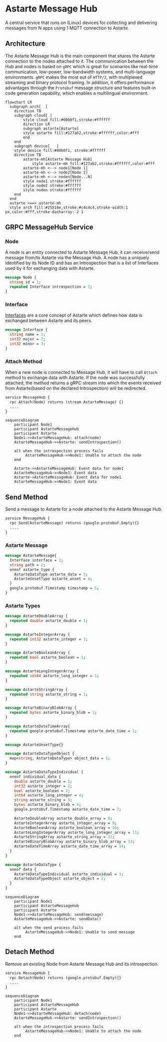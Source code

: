 <!---
  Copyright 2022 SECO Mind Srl

  SPDX-License-Identifier: Apache-2.0
-->

# Astarte Message Hub

A central service that runs on (Linux) devices for collecting and delivering messages from N apps using 1 MQTT connection to Astarte.

## Architecture
The Astarte Message Hub is the main component that shares the Astarte connection to the nodes attached to it.
The communication between the Hub and nodes is based on `gRPC` which is great for scenarios like real-time communication, low-power, low-bandwidth systems, and multi-language environments.
`gRPC` makes the most out of `HTTP/2`, with multiplexed streaming and binary protocol framing. In addition, it offers performance advantages through the `Protobuf` message structure and features built-in code generation capability, which enables a multilingual environment.

```mermaid
flowchart LR
  subgraph arch[  ]
    direction TB
    subgraph cloud[ ]
        style cloud fill:#00b0f1,stroke:#ffffff
        direction LR
        subgraph astarte[Astarte]
        style astarte fill:#127ab2,stroke:#ffffff,color:#fff
        end
    end
    subgraph device[   ]
    style device fill:#00b0f1, stroke:#ffffff
    direction TB
        astarte-mh[Astarte Message Hub]
            style astarte-mh fill:#127ab2,stroke:#ffffff,color:#fff
        astarte-mh <--> node1[Node 1]
        astarte-mh <--> node2[Node 2]
        astarte-mh <--> noden[Node...N]
        style node1 stroke:#ffffff
        style node2 stroke:#ffffff
        style noden stroke:#ffffff
    end
  end
  astarte <==> astarte-mh
  style arch fill:#25516e,stroke:#c4c4c4,stroke-width:1 px,color:#fff,stroke-dasharray: 2 1
```

## GRPC MessageHub Service
### Node
A node is an entity connected to Astarte Message Hub, it can receive/send message from/to Astarte via the Message Hub.
A node has a uniquely identified by its Node ID and has an Introspection that is a list of Interfaces used by it for exchanging data with Astarte. 

``` protobuf
message Node {
  string id = 1;
  repeated Interface introspection = 2;
}
```
### Interface 
[Interfaces](https://docs.astarte-platform.org/snapshot/030-interface.html) are a core concept of Astarte which defines how data is exchanged between Astarte and its peers.

``` protobuf
message Interface {
  string name = 1;
  int32 major = 2;
  int32 minor = 3;
}
```

### Attach Method
When a new node is connected to Message Hub, it will have to call `Attach` method to exchange data with Astarte.
If the node was successfully attached, the method returns a gRPC stream into which the events received from Astarte(based on the declared Introspection) will be redirected.

``` protobuf
service MessageHub {
  rpc Attach(Node) returns (stream AstarteMessage) {}
  ....
}
```

``` mermaid
sequenceDiagram
    participant Node1
    participant AstarteMessageHub
    participant Astarte
    Node1->>AstarteMessageHub: attach(node)
    AstarteMessageHub->>Astarte: sendIntrospection()
    
    alt when the introspection process fails
         AstarteMessageHub->>Node1: Unable to attach the node
    end
    
    Astarte->>AstarteMessageHub: Event data for node1
    AstarteMessageHub->>Node1: Event data
    Astarte->AstarteMessageHub: Event data for node1
    AstarteMessageHub->>Node1: Event data
```

## Send Method
Send a message to Astarte for a node attached to the Astarte Message Hub.

``` protobuf
service MessageHub {
  rpc Send(AstarteMessage) returns (google.protobuf.Empty){}
  ....
}
```
### Astarte Message

``` protobuf
message AstarteMessage{
  Interface interface = 1;
  string path = 2;
  oneof astarte_type {
    AstarteDataType astarte_data = 3;
    AstarteUnsetType astarte_unset = 4;
  }
  google.protobuf.Timestamp timestamp = 5;
}
```

### Astarte Types
``` protobuf
message AstarteDoubleArray {
  repeated double astarte_double = 1;
}

message AstarteIntegerArray {
  repeated int32 astarte_integer = 1;
}

message AstarteBooleanArray {
  repeated bool astarte_boolean = 1;
}

message AstarteLongIntegerArray {
  repeated int64 astarte_long_integer = 1;
}

message AstarteStringArray {
  repeated string astarte_string = 1;
}

message AstarteBinaryBlobArray {
  repeated bytes astarte_binary_blob = 1;
}

message AstarteDateTimeArray{
  repeated google.protobuf.Timestamp astarte_date_time = 1;
}

message AstarteUnsetType{}

message AstarteDataTypeObject {
  map<string, AstarteDataType> object_data = 1;
}

message AstarteDataTypeIndividual {
  oneof individual_data {
    double astarte_double = 1;
    int32 astarte_integer = 2;
    bool astarte_boolean = 3;
    int64 astarte_long_integer = 4;
    string astarte_string = 5;
    bytes astarte_binary_blob = 6;
    google.protobuf.Timestamp astarte_date_time = 7;

    AstarteDoubleArray astarte_double_array = 8;
    AstarteIntegerArray astarte_integer_array = 9;
    AstarteBooleanArray astarte_boolean_array = 10;
    AstarteLongIntegerArray astarte_long_integer_array = 11;
    AstarteStringArray astarte_string_array = 12;
    AstarteBinaryBlobArray astarte_binary_blob_array = 13;
    AstarteDateTimeArray astarte_date_time_array = 14;
  }
}

message AstarteDataType {
  oneof data {
    AstarteDataTypeIndividual astarte_individual = 1;
    AstarteDataTypeObject astarte_object = 2;
  }
}
```

``` mermaid
sequenceDiagram
    participant Node1
    participant AstarteMessageHub
    participant Astarte
    Node1->>AstarteMessageHub: send(message)
    AstarteMessageHub->>Astarte: sendData()
    
    alt when the send process fails
         AstarteMessageHub->>Node1: Unable to send message
    end
```
## Detach Method
Remove an existing Node from Astarte Message Hub and its introspection.

``` protobuf
service MessageHub {
  rpc Detach(Node) returns (google.protobuf.Empty){}
  ....
}
```

```mermaid
sequenceDiagram
    participant Node1
    participant AstarteMessageHub
    participant Astarte
    Node1->>AstarteMessageHub: detach(node)
    AstarteMessageHub->>Astarte: sendIntrospection()
    
    alt when the introspection process fails
         AstarteMessageHub->>Node1: Unable to attach the node
    end
```

